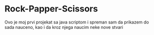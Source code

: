 # Rock-Papper-Scissors
Ovo je moj prvi projekat sa java scriptom i spreman sam da prikazem do sada nauceno, kao i da kroz njega naucim neke nove stvari
